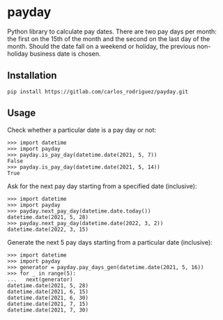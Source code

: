 # payday

Python library to calculate pay dates. There are two pay days per month: the first on the 15th of the month and the
second on the last day of the month. Should the date fall on a weekend or holiday, the previous non-holiday business
date is chosen.

## Installation

```commandline
pip install https://gitlab.com/carlos_rodriguez/payday.git
```

## Usage

Check whether a particular date is a pay day or not:

```shell
>>> import datetime
>>> import payday
>>> payday.is_pay_day(datetime.date(2021, 5, 7))
False
>>> payday.is_pay_day(datetime.date(2021, 5, 14))
True
```

Ask for the next pay day starting from a specified date (inclusive):

```shell
>>> import datetime
>>> import payday
>>> payday.next_pay_day(datetime.date.today())
datetime.date(2021, 5, 28)
>>> payday.next_pay_day(datetime.date(2022, 3, 2))
datetime.date(2022, 3, 15)
```

Generate the next 5 pay days starting from a particular date (inclusive):

```shell
>>> import datetime
>>> import payday
>>> generator = payday.pay_days_gen(datetime.date(2021, 5, 16))
>>> for _ in range(5):
...   next(generator)
datetime.date(2021, 5, 28)
datetime.date(2021, 6, 15)
datetime.date(2021, 6, 30)
datetime.date(2021, 7, 15)
datetime.date(2021, 7, 30)
```
